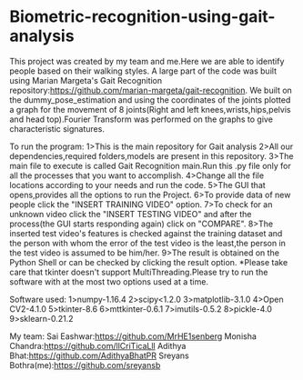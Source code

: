 # Biometric-recognition-using-gait-analysis
This project was created by my team and me.Here we are able to identify people based on their walking styles.
A large part of the code was built using Marian Margeta's Gait Recognition repository:https://github.com/marian-margeta/gait-recognition.
We built on the dummy_pose_estimation and using the coordinates of the joints plotted a graph for the movement of 8 joints(Right and left knees,wrists,hips,pelvis and head top).Fourier Transform was performed on the graphs to give characteristic signatures.

To run the program:
1>This is the main repository for Gait analysis
2>All our dependencies,required folders,models are present in this repository.
3>The main file to execute is called Gait Recognition main.Run this .py file only for all the processes that you want to accomplish.
4>Change all the file locations according to your needs and run the code.
5>The GUI that opens,provides all the options to run the Project.
6>To provide data of new people click the "INSERT TRAINING VIDEO" option. 
7>To check for an unknown video click the "INSERT TESTING VIDEO" and after the process(the GUI starts responding again) click on "COMPARE".
8>The inserted test video's features is checked against the training dataset and the person with whom the error of the test video is the least,the person in the test video is assumed to be him/her.
9>The result is obtained on the Python Shell or can be checked by clicking the result option.
*Please take care that tkinter doesn't support MultiThreading.Please try to run the software with at the most two options used at a time.

Software used:
1>numpy-1.16.4
2>scipy<1.2.0
3>matplotlib-3.1.0
4>Open CV2-4.1.0
5>tkinter-8.6
6>mttkinter-0.6.1
7>imutils-0.5.2
8>pickle-4.0
9>sklearn-0.21.2

My team:
Sai Eashwar:https://github.com/MrHE1senberg
Monisha Chandra:https://github.com/llCriTicaLll
Adithya Bhat:https://github.com/AdithyaBhatPR
Sreyans Bothra(me):https://github.com/sreyansb
